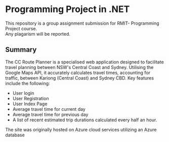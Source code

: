 # Programming Project in .NET
This repository is a group assignment submission for RMIT- Programming Project course.  
Any plagarism will be reported.


## Summary
The CC Route Planner is a specialised web application designed to facilitate travel planning
between NSW's Central Coast and Sydney. Utilising the Google Maps API, it accurately
calculates travel times, accounting for traffic, between Kariong (Central Coast) and Sydney
CBD. Key features include the following:
- User login
- User Registration
- User Index Page
- Average travel time for current day
- Average travel time for previous day
- A list of recent estimated trip durations calculated every half an hour.

The site was originally hosted on Azure cloud services utilizing an Azure database

